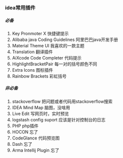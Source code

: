 ### idea常用插件
##### 必备
1. Key Pronmoter X  快捷键提示
1. Alibaba java Coding Guidelines 阿里巴巴java开发手册
1. Material Theme UI 我喜欢的一款主题
1. Translation 翻译插件
1. AiXcode Code Completer 代码提示
1. HighlightBracketPair 每一对的括号颜色不同
1. Extra Icons 图标插件
1. Rainbow Brackets 彩虹括号
##### 非必备
1. stackoverflow 把问题或者代码用stackoverflow搜索
1. IDEA Mind Map 脑图，没啥用
1. Live Edit 写网页时，实时预览
1. logstash config suport 应该是针对控制台的日志
1. PHP php插件
1. HOCON 忘了
1. CodeGlance 代码预览图
1. Dash 忘了
1. Arma Intellij Plugin 忘了
